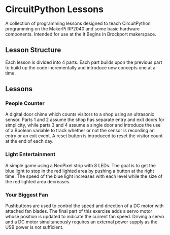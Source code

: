 # CircuitPython Lessons
A collection of programming lessons designed to teach CircuitPython programming on the MakerPi RP2040 and some basic hardware components. Intended for use at the It Begins In Brockport makerspace.

## Lesson Structure
Each lesson is divided into 4 parts. Each part builds upon the previous part to build up the code incrementally and introduce new concepts one at a time.

## Lessons

### People Counter
A digital door chime which counts visitors to a shop using an ultrasonic sensor. Parts 1 and 2 assume the shop has separate entry and exit doors for simplicity, while parts 3 and 4 assume a single door and introduce the use of a Boolean variable to track whether or not the sensor is recording an entry or an exit event. A reset button is introduced to reset the visitor count at the end of each day.

### Light Entertainment
A simple game using a NeoPixel strip with 8 LEDs. The goal is to get the blue light to stop in the red lighted area by pushing a button at the right time. The speed of the blue light increases with each level while the size of the red lighted area decreases.

### Your Biggest Fan
Pushbuttons are used to control the speed and direction of a DC motor with attached fan blades. The final part of this exercise adds a servo motor whose position is updated to indicate the current fan speed. Driving a servo and a DC motor simultaneously requires an external power supply as the USB power is not sufficient. 